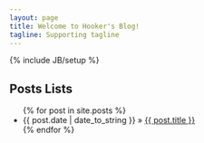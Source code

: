 ```yaml
---
layout: page
title: Welcome to Hooker's Blog!
tagline: Supporting tagline
---
```

{% include JB/setup %}

## Posts Lists

<ul class="posts">
  {% for post in site.posts %}
    <li><span>{{ post.date | date_to_string }}</span> &raquo; <a href="{{ BASE_PATH }}{{ post.url }}">{{ post.title }}</a></li>
  {% endfor %}
</ul>



